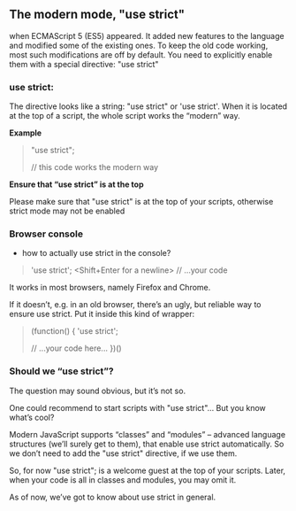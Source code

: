 ## The modern mode, "use strict"

when ECMAScript 5 (ES5) appeared. It added new features to the language and modified some of the existing ones. To keep the old code working, most such modifications are off by default. You need to explicitly enable them with a special directive: "use strict"

### use strict:

The directive looks like a string: "use strict" or 'use strict'. When it is located at the top of a script, the whole script works the “modern” way.

**Example**

> "use strict";
>
> // this code works the modern way

**Ensure that “use strict” is at the top**

Please make sure that "use strict" is at the top of your scripts, otherwise strict mode may not be enabled

### Browser console

- how to actually use strict in the console?

> 'use strict'; <Shift+Enter for a newline>
> // ...your code
> <Enter to run>

It works in most browsers, namely Firefox and Chrome.

If it doesn’t, e.g. in an old browser, there’s an ugly, but reliable way to ensure use strict. Put it inside this kind of wrapper:

> (function() {
> 'use strict';
>
> // ...your code here...
> })()

### Should we “use strict”?

The question may sound obvious, but it’s not so.

One could recommend to start scripts with "use strict"… But you know what’s cool?

Modern JavaScript supports “classes” and “modules” – advanced language structures (we’ll surely get to them), that enable use strict automatically. So we don’t need to add the "use strict" directive, if we use them.

So, for now "use strict"; is a welcome guest at the top of your scripts. Later, when your code is all in classes and modules, you may omit it.

As of now, we’ve got to know about use strict in general.
